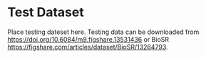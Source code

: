 # Test Dataset

Place testing dateset here. Testing data can be downloaded from <https://doi.org/10.6084/m9.figshare.13531436> or BioSR <https://figshare.com/articles/dataset/BioSR/13264793>.
